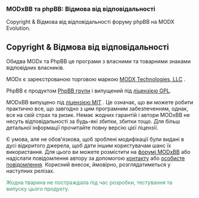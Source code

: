 <meta http-equiv="Content-Type" content="text/html; charset=utf-8">
<h3>MODxBB та phpBB: Відмова від відповідальності </h3>
Copyright & Відмова від відповідальності форуму phpBB на MODX Evolution.
<br>
<h2 class="page-header">Copyright & Відмова від відповідальності</h2>
<p>Обидва MODx та PhpBB це програми з власними та товарними знаками відповідних власників.</p>
<p>MODx є зареєстрованою торговою маркою <a rel="nofollow" href="http://modx.com/">MODX Technologies, LLC</a> .</p>
<p>PhpBB є продуктом <a rel="nofollow" href="http://www.phpbb.com/">PhpBB групи</a> і випущений під <a rel="nofollow" href="http://opensource.org/licenses/gpl-license.php">ліцензією GPL</a>.</p>
<p>MODxBB випущено під <a rel="nofollow" title="MIT License" href="http://www.opensource.org/licenses/mit-license.php">ліцензією MIT</a> . Це означає, що ви можете робити практично все, що завгодно з цим програмним забезпеченням, однак, все на свій страх та ризик. Немає жодних гарантій і автори MODxBB не несуть відповідальності за будь-які збитки, збитки тощо. Для більш детальної інформації прочитайте повну версію цієї ліцензії. </p>
<p>Є умова, але не обов'язкова, щоб зроблені модифікації були видані в дусі відкритого джерела, щоб дати іншим користувачам шанс їх використання. Для цього ви можете розмістити на <a rel="nofollow" href="http://modxbb.net/forum">форумі MODxBB</a> або надіслати повідомлення автору за допомогою <a rel="nofollow" href="http ://www.modxbb.net/index.php?id=6">контакту</a> або <a rel="nofollow" href="http://www.modxbb.net/forum/ucp.php? i=pm&amp;mode=compose&amp;u=2">особисте повідомлення</a>. Корисний внесок, ймовірно, розглядатиметься у наступних релізах.</p>
<p><span style="color: #339966;">Жодна тварина не постраждала під час розробки, тестування та випуску цього продукту.</span></p> 
